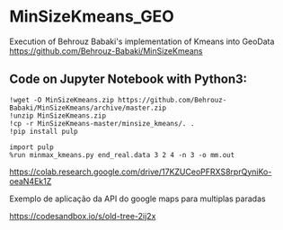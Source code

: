 # MinSizeKmeans_GEO
Execution of Behrouz Babaki's implementation of Kmeans into GeoData https://github.com/Behrouz-Babaki/MinSizeKmeans


## Code on Jupyter Notebook with Python3:

```
!wget -O MinSizeKmeans.zip https://github.com/Behrouz-Babaki/MinSizeKmeans/archive/master.zip
!unzip MinSizeKmeans.zip
!cp -r MinSizeKmeans-master/minsize_kmeans/. .
!pip install pulp
```

```
import pulp
%run minmax_kmeans.py end_real.data 3 2 4 -n 3 -o mm.out
```

https://colab.research.google.com/drive/17KZUCeoPFRXS8rprQyniKo-oeaN4Ek1Z


Exemplo de aplicação da API do google maps para multiplas paradas

https://codesandbox.io/s/old-tree-2ij2x
